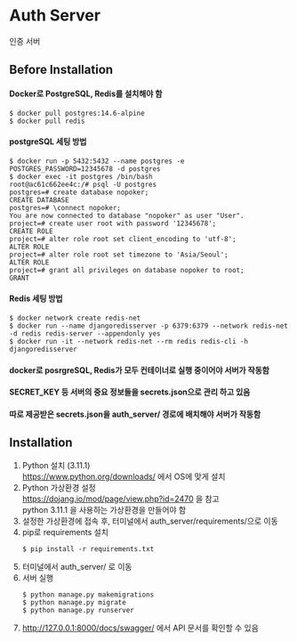 # Auth Server

인증 서버

## Before Installation

#### Docker로 PostgreSQL, Redis를 설치해야 함

```
$ docker pull postgres:14.6-alpine
$ docker pull redis
```

#### postgreSQL 세팅 방법

```
$ docker run -p 5432:5432 --name postgres -e POSTGRES_PASSWORD=12345678 -d postgres
$ docker exec -it postgres /bin/bash
root@ac61c662ee4c:/# psql -U postgres
postgres=# create database nopoker;
CREATE DATABASE
postgres=# \connect nopoker;
You are now connected to database "nopoker" as user "User".
project=# create user root with password '12345678';
CREATE ROLE
project=# alter role root set client_encoding to 'utf-8';
ALTER ROLE
project=# alter role root set timezone to 'Asia/Seoul';
ALTER ROLE
project=# grant all privileges on database nopoker to root;
GRANT
```

#### Redis 세팅 방법

```
$ docker network create redis-net
$ docker run --name djangoredisserver -p 6379:6379 --network redis-net -d redis redis-server --appendonly yes
$ docker run -it --network redis-net --rm redis redis-cli -h djangoredisserver
```

#### docker로 posrgreSQL, Redis가 모두 컨테이너로 실행 중이어야 서버가 작동함

#### SECRET_KEY 등 서버의 중요 정보들을 secrets.json으로 관리 하고 있음

#### 따로 제공받은 secrets.json을 auth_server/ 경로에 배치해야 서버가 작동함

## Installation

1. Python 설치 (3.11.1)\
   https://www.python.org/downloads/ 에서 OS에 맞게 설치
2. Python 가상환경 설정\
   https://dojang.io/mod/page/view.php?id=2470 을 참고\
   python 3.11.1 을 사용하는 가상환경을 만들어야 함
3. 설정한 가상환경에 접속 후, 터미널에서 auth_server/requirements/으로 이동
4. pip로 requirements 설치
   ```
   $ pip install -r requirements.txt
   ```
5. 터미널에서 auth_server/ 로 이동
6. 서버 실행
   ```
   $ python manage.py makemigrations
   $ python manage.py migrate
   $ python manage.py runserver
   ```
7. http://127.0.0.1:8000/docs/swagger/ 에서 API 문서를 확인할 수 있음
